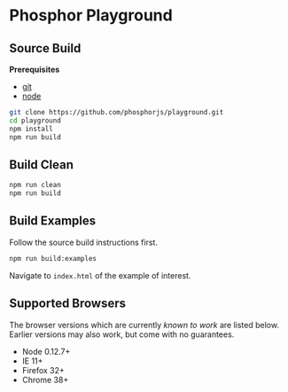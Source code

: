Phosphor Playground
===================

Source Build
------------

**Prerequisites**
- [git](http://git-scm.com/)
- [node](http://nodejs.org/)

```bash
git clone https://github.com/phosphorjs/playground.git
cd playground
npm install
npm run build
```

Build Clean
------------
```bash
npm run clean
npm run build
```

Build Examples
--------------

Follow the source build instructions first.

```bash
npm run build:examples
```

Navigate to `index.html` of the example of interest.


Supported Browsers
------------------
The browser versions which are currently *known to work* are listed below.
Earlier versions may also work, but come with no guarantees.

- Node 0.12.7+
- IE 11+
- Firefox 32+
- Chrome 38+
